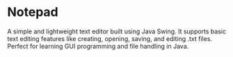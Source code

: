 # Notepad
A simple and lightweight text editor built using Java Swing. It supports basic text editing features like creating, opening, saving, and editing .txt files. Perfect for learning GUI programming and file handling in Java.

